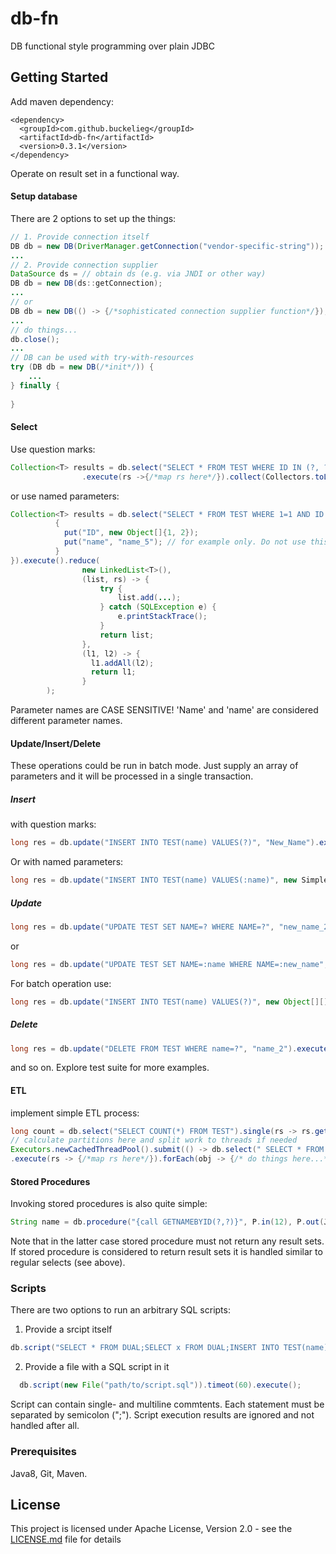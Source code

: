 # db-fn
DB functional style programming over plain JDBC

## Getting Started
Add maven dependency:
```
<dependency>
  <groupId>com.github.buckelieg</groupId>
  <artifactId>db-fn</artifactId>
  <version>0.3.1</version>
</dependency>
```
Operate on result set in a functional way.
#### Setup database
There are 2 options to set up the things:
```java
// 1. Provide connection itself
DB db = new DB(DriverManager.getConnection("vendor-specific-string"));
...
// 2. Provide connection supplier
DataSource ds = // obtain ds (e.g. via JNDI or other way) 
DB db = new DB(ds::getConnection);
...
// or
DB db = new DB(() -> {/*sophisticated connection supplier function*/});
...
// do things...
db.close();
...
// DB can be used with try-with-resources
try (DB db = new DB(/*init*/)) {
    ...
} finally {
    
}
```
#### Select
Use question marks:
```java
Collection<T> results = db.select("SELECT * FROM TEST WHERE ID IN (?, ?)", 1, 2)
                .execute(rs ->{/*map rs here*/}).collect(Collectors.toList());
```
or use named parameters:
```java
Collection<T> results = db.select("SELECT * FROM TEST WHERE 1=1 AND ID IN (:ID) OR NAME=:name", new HashMap<String, Object> {
          {
            put("ID", new Object[]{1, 2});
            put("name", "name_5"); // for example only. Do not use this IRL.
          }
}).execute().reduce(
                new LinkedList<T>(),
                (list, rs) -> {
                    try {
                        list.add(...);
                    } catch (SQLException e) {
                        e.printStackTrace();
                    }
                    return list;
                },
                (l1, l2) -> {
                  l1.addAll(l2);
                  return l1;
                }
        );
```
Parameter names are CASE SENSITIVE! 'Name' and 'name' are considered different parameter names.

#### Update/Insert/Delete

These operations could be run in batch mode. Just supply an array of parameters and it will be processed in a single transaction.

##### Insert 

with question marks:
```java
long res = db.update("INSERT INTO TEST(name) VALUES(?)", "New_Name").execute().toOptional().orElse(0L);
```
Or with named parameters:
```java
long res = db.update("INSERT INTO TEST(name) VALUES(:name)", new SimpleImmutableEntry<>("name", "New_Name")).execute().toOptional().orElse(0L);
```
##### Update
```java
long res = db.update("UPDATE TEST SET NAME=? WHERE NAME=?", "new_name_2", "name_2").execute().orElse(0L);
```
or
```java
long res = db.update("UPDATE TEST SET NAME=:name WHERE NAME=:new_name", new SimpleImmutableEntry<>("name", "new_name_2"), new SimpleImmutableEntry<>("new_name", "name_2")).execute();
```
For batch operation use:
```java
long res = db.update("INSERT INTO TEST(name) VALUES(?)", new Object[][]{ {"name1"}, {"name2"} }).execute();
```  
##### Delete
```java
long res = db.update("DELETE FROM TEST WHERE name=?", "name_2").execute();
```
and so on. Explore test suite for more examples.

#### ETL
implement simple ETL process:
```java
long count = db.select("SELECT COUNT(*) FROM TEST").single(rs -> rs.getLong(1)).orElse(0L);
// calculate partitions here and split work to threads if needed
Executors.newCachedThreadPool().submit(() -> db.select(" SELECT * FROM TEST WHERE 1=1 AND ID>? AND ID<?", start, end)
.execute(rs -> {/*map rs here*/}).forEach(obj -> {/* do things here...*/}));
```

#### Stored Procedures
Invoking stored procedures is also quite simple:
```java
String name = db.procedure("{call GETNAMEBYID(?,?)}", P.in(12), P.out(JDBCType.VARCHAR)).call(cs -> cs.getString(2)).toOptional().orElse("Unknown");
```
Note that in the latter case stored procedure must not return any result sets.
If stored procedure is considered to return result sets it is handled similar to regular selects (see above).

### Scripts
There are two options to run an arbitrary SQL scripts:
1) Provide a srcipt itself
```java
db.script("SELECT * FROM DUAL;SELECT x FROM DUAL;INSERT INTO TEST(name) VALUES('whatever');DROP TABLE TEST;").execute();
```
2) Provide a file with a SQL script in it
```java
  db.script(new File("path/to/script.sql")).timeot(60).execute();
```
Script can contain single- and multiline commtents. Each statement must be separated by semicolon (";").
Script execution results are ignored and not handled after all.

### Prerequisites
Java8, Git, Maven.

## License
This project is licensed under Apache License, Version 2.0 - see the [LICENSE.md](LICENSE.md) file for details

